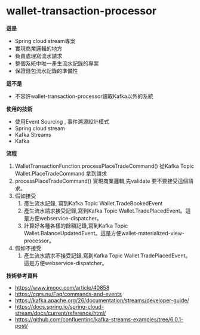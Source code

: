 # wallet-transaction-processor

**這是**
* Spring cloud stream專案
* 實現商業邏輯的地方
* 負責處理寫流水請求
* 整個系統中唯一產生流水記錄的專案  
* 保證錢包流水記錄的準備性

**這不是**
* 不容許wallet-transaction-processor讀取Kafka以外的系統

**使用的技術**
* 使用Event Sourcing , 事件溯源設計模式
* Spring cloud stream
* Kafka Streams 
* Kafka

**流程**
1. WalletTransactionFunction.processPlaceTradeCommand() 從Kafka Topic Wallet.PlaceTradeCommand 拿到請求
1. processPlaceTradeCommand() 實現商業邏輯,先validate 要不要接受這個請求。
1. 假如接受
    1. 產生流水記錄, 寫到Kafka Topic Wallet.TradeBookedEvent
    1. 產生流水請求接受記錄,寫到Kafka Topic Wallet.TradePlacedEvent。這是方便webservice-dispatcher。
    1. 計算好各種各樣的餘額記錄,寫到Kafka Topic Wallet.BalanceUpdatedEvent。這是方便wallet-materialized-view-processor。
1. 假如不接受
    1. 產生流水請求不接受記錄,寫到Kafka Topic Wallet.TradePlacedEvent。這是方便webservice-dispatcher。


**技術參考資料**
* https://www.imooc.com/article/40858
* https://cqrs.nu/Faq/commands-and-events
* https://kafka.apache.org/26/documentation/streams/developer-guide/
* https://docs.spring.io/spring-cloud-stream/docs/current/reference/html/
* https://github.com/confluentinc/kafka-streams-examples/tree/6.0.1-post/


